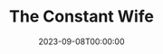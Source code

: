 ---
title: The Constant Wife
date: 2023-09-08T00:00:00
opening_date: 1931-12-15
closing_date:
layout: productions
program:
Theatre: Theatre Jacksonville
cast:
- Constance Middleton: Idella Wells
- Marie-Louise Durham: Louise Twitty
- Barbara Fawcett: Pearl DeMent
- Bernard Kersal: Perry Teeple
- Martha Culver: Sara Clark
- John Middleton, F.R.C.S.: Stuart Cavanagh
- Mortimer Durham: Winston Fowler
- Mrs. Culver: Zide F. Broward
- Bentley: Elmo Lehman, Jr.
crew:
- Director: Justine Rehnborg
- Staging: Anne C. Lalor
understudies:
orchestra:
---